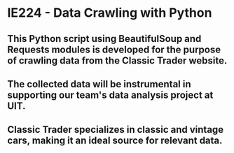 # IE224 - Data Crawling with Python
## This Python script using BeautifulSoup and Requests modules is developed for the purpose of crawling data from the Classic Trader website. 
## The collected data will be instrumental in supporting our team's data analysis project at UIT. 
## Classic Trader specializes in classic and vintage cars, making it an ideal source for relevant data.
